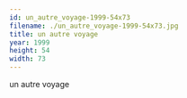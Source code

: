 ```yaml
---
id: un_autre_voyage-1999-54x73
filename: ./un_autre_voyage-1999-54x73.jpg
title: un autre voyage
year: 1999
height: 54
width: 73
---
```


un autre voyage
